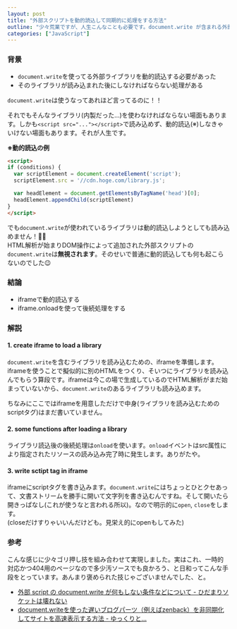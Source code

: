 ```yaml
---
layout: post
title: "外部スクリプトを動的読込して同期的に処理をする方法"
outline: "少々荒業ですが、人生こんなことも必要です。document.write が含まれる外部スクリプトを動的読込し、かつそれが読み込まれた後で処理をするための方法です。苦戦したので覚書。"
categories: ["JavaScript"]
---
```


### 背景
- `document.write`を使ってる外部ライブラリを動的読込する必要があった
- そのライブラリが読み込まれた後にしなければならない処理がある

`document.write`は使うなってあれほど言ってるのに！！

それでもそんなライブラリ(内製だった…)を使わなければならない場面もあります。しかも`<script src="..."></script>`で読み込めず、動的読込(※)しなきゃいけない場面もあります。それが人生です。

**※動的読込の例**

```html
<script>
if (conditions) {
  var scriptElement = document.createElement('script');
  scriptElement.src = '//cdn.hoge.com/library.js';

  var headElement = document.getElementsByTagName('head')[0];
  headElement.appendChild(scriptElement)
}
</script>
```

でも`document.write`が使われているライブラリは動的読込しようとしても読み込めません！💢💢  
HTML解析が始まりDOM操作によって追加された外部スクリプトの`document.write`は**無視されます**。そのせいで普通に動的読込しても何も起こらないのでした😉


### 結論

- iframeで動的読込する
- iframe.onloadを使って後続処理をする


### 解説

<script src="https://gist.github.com/aloerina01/51e8012367ec04c78c37128d0430b428.js"></script>

#### 1. create iframe to load a library
`document.write`を含むライブラリを読み込むための、iframeを準備します。  
iframeを使うことで擬似的に別のHTMLをつくり、そいつにライブラリを読み込んでもらう算段です。iframeは今この場で生成しているのでHTML解析がまだ始まっていないから、`document.write`のあるライブラリも読み込めます。

ちなみにここではiframeを用意しただけで中身(ライブラリを読み込むためのscriptタグ)はまだ書いていません。

#### 2. some functions after loading a library
ライブラリ読込後の後続処理は`onload`を使います。`onload`イベントはsrc属性により指定されたリソースの読み込み完了時に発生します。ありがたや。

#### 3. write sctipt tag in iframe
iframeにscriptタグを書き込みます。`document.write`にはちょっとひとクセあって、文書ストリームを勝手に開いて文字列を書き込むんですね。そして開いたら開きっぱなし(これが使うなと言われる所以)。なので明示的に`open`, `close`をします。  
(closeだけすりゃいいんだけども。見栄え的にopenもしてみた)






### 参考

こんな感じに少々ゴリ押し技を組み合わせて実現しました。実はこれ、一時的対応かつ404用のページなので多少汚ソースでも良かろう、と日和ってこんな手段をとっています。あんまり褒められた技じゃございませんでした、と。

- [外部 script の document.write が何もしない条件などについて - ひだまりソケットは壊れない](http://vividcode.hatenablog.com/entry/html/scripting-timing)
- [document.writeを使った遅いブログパーツ（例えばzenback）を非同期化してサイトを高速表示する方法 - ゆっくりと…](http://tokkono.cute.coocan.jp/blog/slow/index.php/xhtmlcss/script-async-loading-in-iframe/)
